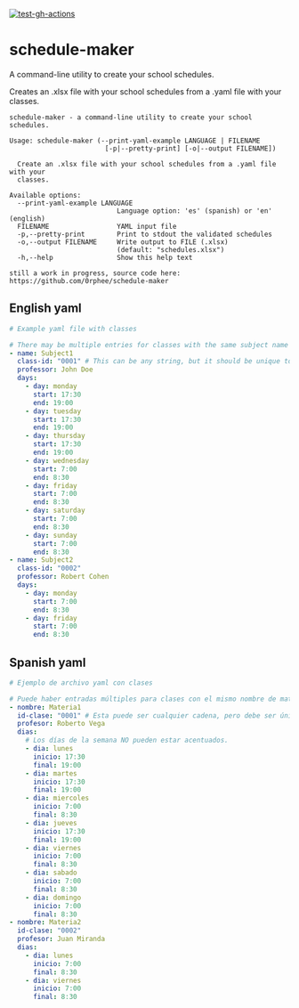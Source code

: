 [![test-gh-actions](https://github.com/0rphee/schedule-maker/actions/workflows/test-gh-actions.yml/badge.svg?branch=gh-actions)](https://github.com/0rphee/schedule-maker/actions/workflows/test-gh-actions.yml)

# schedule-maker
A command-line utility to create your school schedules.

Creates an .xlsx file with your school schedules from a .yaml file with your classes.

<!-- DO NOT REMOVE ANNOTATIONS, GITHUB ACTIONS DEPENDS ON THEM -->
<!-- REPLACE_EXE_HELP -->
```
schedule-maker - a command-line utility to create your school schedules.

Usage: schedule-maker (--print-yaml-example LANGUAGE | FILENAME 
                        [-p|--pretty-print] [-o|--output FILENAME])

  Create an .xlsx file with your school schedules from a .yaml file with your
  classes.

Available options:
  --print-yaml-example LANGUAGE
                           Language option: 'es' (spanish) or 'en' (english)
  FILENAME                 YAML input file
  -p,--pretty-print        Print to stdout the validated schedules
  -o,--output FILENAME     Write output to FILE (.xlsx)
                           (default: "schedules.xlsx")
  -h,--help                Show this help text

still a work in progress, source code here:
https://github.com/0rphee/schedule-maker
```

## English yaml

```yaml
# Example yaml file with classes

# There may be multiple entries for classes with the same subject name (ex. 'Diferential Calculus'), but the resulting schedules will only have 1 class of each type.
- name: Subject1
  class-id: "0001" # This can be any string, but it should be unique to each class.
  professor: John Doe
  days:
    - day: monday
      start: 17:30
      end: 19:00
    - day: tuesday
      start: 17:30
      end: 19:00
    - day: thursday
      start: 17:30
      end: 19:00
    - day: wednesday
      start: 7:00
      end: 8:30
    - day: friday
      start: 7:00
      end: 8:30
    - day: saturday
      start: 7:00
      end: 8:30
    - day: sunday
      start: 7:00
      end: 8:30
- name: Subject2
  class-id: "0002"
  professor: Robert Cohen
  days:
    - day: monday
      start: 7:00
      end: 8:30
    - day: friday
      start: 7:00
      end: 8:30
```

## Spanish yaml

```yaml
# Ejemplo de archivo yaml con clases

# Puede haber entradas múltiples para clases con el mismo nombre de materia (ej. 'Cálculo diferencial'), pero los horarios resultantes solo tendrán 1 clase de cada materia.
- nombre: Materia1
  id-clase: "0001" # Esta puede ser cualquier cadena, pero debe ser única para cada clase.
  profesor: Roberto Vega
  dias:
    # Los días de la semana NO pueden estar acentuados.
    - dia: lunes
      inicio: 17:30
      final: 19:00
    - dia: martes
      inicio: 17:30
      final: 19:00
    - dia: miercoles
      inicio: 7:00
      final: 8:30
    - dia: jueves
      inicio: 17:30
      final: 19:00
    - dia: viernes
      inicio: 7:00
      final: 8:30
    - dia: sabado
      inicio: 7:00
      final: 8:30
    - dia: domingo
      inicio: 7:00
      final: 8:30
- nombre: Materia2
  id-clase: "0002"
  profesor: Juan Miranda
  dias:
    - dia: lunes
      inicio: 7:00
      final: 8:30
    - dia: viernes
      inicio: 7:00
      final: 8:30
```

